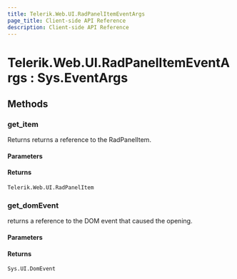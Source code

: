 ```yaml
---
title: Telerik.Web.UI.RadPanelItemEventArgs
page_title: Client-side API Reference
description: Client-side API Reference
---
```


# Telerik.Web.UI.RadPanelItemEventArgs : Sys.EventArgs

## Methods

### get_item

Returns returns a reference to the RadPanelItem.

#### Parameters

#### Returns

`Telerik.Web.UI.RadPanelItem`

###  get_domEvent

returns a reference to the DOM event that caused the opening.

#### Parameters

#### Returns

`Sys.UI.DomEvent`

